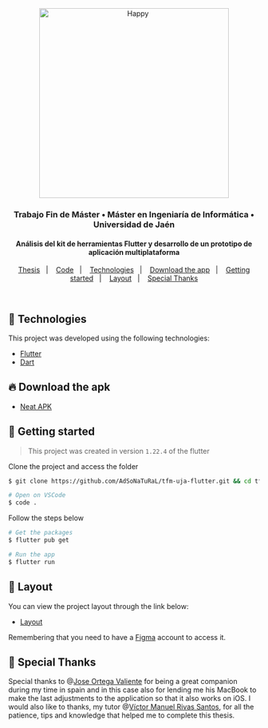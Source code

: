 <div align="center">
   <img src="https://raw.githubusercontent.com/flutter/website/master/src/_assets/image/flutter-lockup.png" alt="Happy" width="380"/>
   <h3>Trabajo Fin de Máster • Máster en Ingeniaría de Informática • Universidad de Jaén</h3>
   <h4>Análisis del kit de herramientas Flutter y desarrollo de un prototipo de aplicación multiplataforma</h4>
</div>

<p align="center">
  <a href="https://github.com/AdSoNaTuRaL/tfm-uja-flutter/tree/main/doc">Thesis</a>&nbsp;&nbsp;&nbsp;|&nbsp;&nbsp;&nbsp;
  <a href="https://github.com/AdSoNaTuRaL/tfm-uja-flutter/tree/main/dev/neat">Code</a>&nbsp;&nbsp;&nbsp;|&nbsp;&nbsp;&nbsp;
  <a href="#-technologies">Technologies</a>&nbsp;&nbsp;&nbsp;|&nbsp;&nbsp;&nbsp;
  <a href="#-download-the-apk">Download the app</a>&nbsp;&nbsp;&nbsp;|&nbsp;&nbsp;&nbsp;
  <a href="#-getting-started">Getting started</a>&nbsp;&nbsp;&nbsp;|&nbsp;&nbsp;&nbsp;
  <a href="#-layout">Layout</a>&nbsp;&nbsp;&nbsp;|&nbsp;&nbsp;&nbsp;
  <a href="#-special-thanks">Special Thanks</a>
  
</p>

<br>

## 🧪 Technologies

This project was developed using the following technologies:

- [Flutter](https://flutter.dev/)
- [Dart](https://dart.dev/)

## 🔥 Download the apk

- [Neat APK](https://github.com/AdSoNaTuRaL/tfm-uja-flutter/releases/download/v1.1.2/neat.apk)

## 🚀 Getting started
> This project was created in version `1.22.4` of the flutter

Clone the project and access the folder

```bash
$ git clone https://github.com/AdSoNaTuRaL/tfm-uja-flutter.git && cd tfm-uja-flutter && cd dev && cd neat

# Open on VSCode
$ code .
```

Follow the steps below
```bash
# Get the packages
$ flutter pub get

# Run the app
$ flutter run
```

## 🔖 Layout

You can view the project layout through the link below:

- [Layout](https://www.figma.com/file/ly7r7xKfmIMoC9Lmt8ex1X/Neat?node-id=0%3A1) 

Remembering that you need to have a [Figma](http://figma.com/) account to access it.

## 💖 Special Thanks

Special thanks to @[Jose Ortega Valiente](https://github.com/ZackReynolt) for being a great companion during my time in spain and in this case also for lending me his MacBook to make the last adjustments to the application so that it also works on iOS. I would also like to thanks, my tutor @[Víctor Manuel Rivas Santos](https://github.com/vrivas), for all the patience, tips and knowledge that helped me to complete this thesis.

